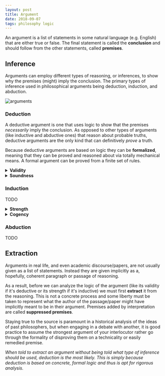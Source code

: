 ```yaml
---
layout: post
title: Argument
date: 2018-09-07
tags: philosophy logic
---
```

An argument is a list of statements in some natural language (e.g. English) that are either true or false. The final statement is called the **conclusion** and should follow from the other statements, called **premises**.

<!--more-->

## Inference
Arguments can employ different types of reasoning, or inferences, to show why the premises (might) imply the conclusion. The primary types of inference used in philosophical arguments being deduction, induction, and abduction.

![arguments](https://upload.wikimedia.org/wikipedia/commons/c/c6/Argument_terminology_used_in_logic.png)

### Deduction
A deductive argument is one that uses logic to show that the premises *necessarily* imply the conclusion. As opposed to other types of arguments (like inductive and abductive ones) that reason about probable truths, deductive arguments are the only kind that can definitively *prove* a truth.

Because deductive arguments are based on logic they can be **formalized**, meaning that they can be proved and reasoned about via totally mechanical means. A formal argument can be proved from a finite set of rules.

<details>
<summary><strong>Validity</strong></summary>
An argument is **valid** if and only if the truth of its premises directly implies its conclusion. Symbolically this means the following must hold:

$$p_1\wedge p_2\wedge\cdots\wedge p_n\rightarrow q$$

*Where $p_1, p_2, \cdots, p_n$ is the argument's premises and $q$ is its conclusion.*

If an argument does not satisfy the above it is called **invalid** and cannot be sound.
<p></p>
</details>

<details>
<summary><strong>Soundness</strong></summary>
An argument is **sound** if and only if it is valid and all its premises are true. Symbolically this is:

$$p_1\wedge p_2\wedge\cdots\wedge p_n$$

*Where $p_1, p_2, \cdots, p_n$ is the argument's premises.*

Notice that these two conditions are sufficient for us to use the argument form *modus ponens*:

$$\begin{align}
&p_1\wedge p_2\wedge\cdots\wedge p_n\implies q\\
&p_1\wedge p_2\wedge\cdots\wedge p_n\\
\therefore\ &\hline{q}\\
\end{align}$$

If an argument does not satisfy the above it is called **unsound**. Good arguments ought to be sound.
</details>

### Induction
TODO

<details>
<summary><strong>Strength</strong></summary>
TODO
</details>

<details>
<summary><strong>Cogency</strong></summary>
TODO
</details>

### Abduction
TODO

## Extraction
Arguments in real life, and even academic discourse/papers, are not usually given as a list of statements. Instead they are given implicitly as a, hopefully, coherent paragraph or passage of reasoning.

As a result, before we can analyze the logic of the argument (like its validity if it's deductive or its strength if it's inductive) we must first **extract** it from the reasoning. This is not a concrete process and some liberty must be taken to represent what the author of the passage/paper might have implicitly meant to be in their argument. Premises added by interpretation are called **suppressed premises**.

Staying true to the source is paramount in a historical analysis of the ideas of past philosophers, but when engaging in a debate with another, it is good practice to assume the strongest argument of your interlocutor rather go through the formality of disproving them on a technicality or easily remedied premise.

*When told to extract an argument without being told what type of inference should be used, deduction is the most likely. This is simply because deduction is based on concrete, formal logic and thus is apt for rigorous analysis.*
